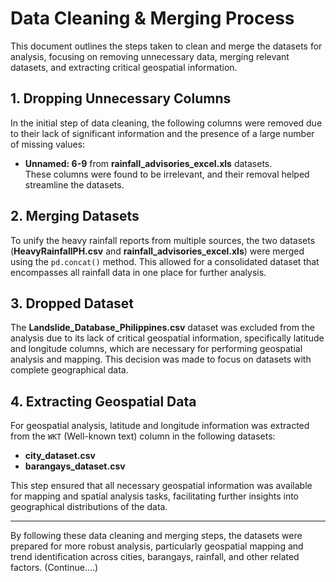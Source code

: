 # Data Cleaning & Merging Process

This document outlines the steps taken to clean and merge the datasets for analysis, focusing on removing unnecessary data, merging relevant datasets, and extracting critical geospatial information.

## 1. Dropping Unnecessary Columns

In the initial step of data cleaning, the following columns were removed due to their lack of significant information and the presence of a large number of missing values:

- **Unnamed: 6-9** from **rainfall_advisories_excel.xls** datasets.  
  These columns were found to be irrelevant, and their removal helped streamline the datasets.

## 2. Merging Datasets

To unify the heavy rainfall reports from multiple sources, the two datasets (**HeavyRainfallPH.csv** and **rainfall_advisories_excel.xls**) were merged using the `pd.concat()` method. This allowed for a consolidated dataset that encompasses all rainfall data in one place for further analysis.

## 3. Dropped Dataset

The **Landslide_Database_Philippines.csv** dataset was excluded from the analysis due to its lack of critical geospatial information, specifically latitude and longitude columns, which are necessary for performing geospatial analysis and mapping. This decision was made to focus on datasets with complete geographical data.

## 4. Extracting Geospatial Data

For geospatial analysis, latitude and longitude information was extracted from the `WKT` (Well-known text) column in the following datasets:

- **city_dataset.csv**
- **barangays_dataset.csv**

This step ensured that all necessary geospatial information was available for mapping and spatial analysis tasks, facilitating further insights into geographical distributions of the data.

---

By following these data cleaning and merging steps, the datasets were prepared for more robust analysis, particularly geospatial mapping and trend identification across cities, barangays, rainfall, and other related factors.
(Continue....)
